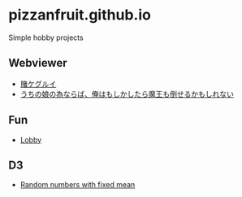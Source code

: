 # pizzanfruit.github.io

Simple hobby projects

## Webviewer

- [賭ケグルイ](https://pizzanfruit.github.io/webviewer.html?title=kakegurui&vol=1 "Kakegurui Vol.1")
- [うちの娘の為ならば、俺はもしかしたら魔王も倒せるかもしれない](https://pizzanfruit.github.io/webviewer.html?title=uchinaraba&vol=1 "Uchinaraba Vol.1")

## Fun

- [Lobby](https://pizzanfruit.github.io/fun)

## D3

- [Random numbers with fixed mean](https://pizzanfruit.github.io/d3test)
